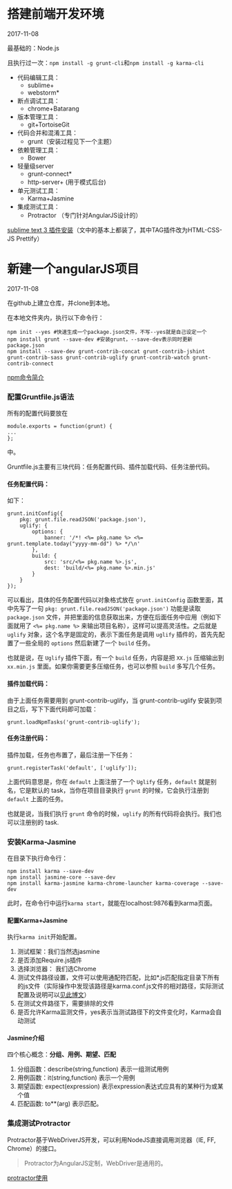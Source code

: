 # 搭建前端开发环境
2017-11-08

最基础的：Node.js

且执行过一次：`npm install -g grunt-cli`和`npm install -g karma-cli`


* 代码编辑工具：
    * sublime+
    * webstorm*
* 断点调试工具：
    * chrome+Batarang
* 版本管理工具：
    * git+TortoiseGit
* 代码合并和混淆工具：
    * grunt（安装过程见下一个主题）
* 依赖管理工具：
    * Bower
* 轻量级server
    * grunt-connect*
    * http-server+ (用于模式后台)
* 单元测试工具：
    * Karma+Jasmine
* 集成测试工具：
    * Protractor （专门针对AngularJS设计的）

[sublime text 3 插件安装](http://www.cnblogs.com/hykun/p/sublimeText3.html)（文中的基本上都装了，其中TAG插件改为HTML-CSS-JS Prettify）

# 新建一个angularJS项目
2017-11-08

在github上建立仓库，并clone到本地。

在本地文件夹内，执行以下命令行：

    npm init --yes #快速生成一个package.json文件，不写--yes就是自己设定一个
    npm install grunt --save-dev #安装grunt，--save-dev表示同时更新package.json
    npm install --save-dev grunt-contrib-concat grunt-contrib-jshint grunt-contrib-sass grunt-contrib-uglify grunt-contrib-watch grunt-contrib-connect

[npm命令简介](https://www.cnblogs.com/chyingp/p/npm.html)
    
### 配置Gruntfile.js语法

所有的配置代码要放在

    module.exports = function(grunt) {
    ...
    };

中。

Gruntfile.js主要有三块代码：任务配置代码、插件加载代码、任务注册代码。

#### 任务配置代码：

如下：

    grunt.initConfig({
        pkg: grunt.file.readJSON('package.json'),
        uglify: {
            options: {
                banner: '/*! <%= pkg.name %> <%= grunt.template.today("yyyy-mm-dd") %> */\n'
            },
            build: {
                src: 'src/<%= pkg.name %>.js',
                dest: 'build/<%= pkg.name %>.min.js'
            }
        }
    });

可以看出，具体的任务配置代码以对象格式放在 `grunt.initConfig` 函数里面，其中先写了一句 `pkg: grunt.file.readJSON('package.json')` 功能是读取 `package.json` 文件，并把里面的信息获取出来，方便在后面任务中应用（例如下面就用了 `<%= pkg.name %>` 来输出项目名称），这样可以提高灵活性。之后就是 `uglify` 对象，这个名字是固定的，表示下面任务是调用 `uglify` 插件的，首先先配置了一些全局的 `options` 然后新建了一个 `build` 任务。

也就是说，在 `Uglify` 插件下面，有一个 `build` 任务，内容是把 `XX.js` 压缩输出到 `xx.min.js` 里面。如果你需要更多压缩任务，也可以参照 `build` 多写几个任务。

#### 插件加载代码：

由于上面任务需要用到 grunt-contrib-uglify，当 grunt-contrib-uglify 安装到项目之后，写下下面代码即可加载：

    grunt.loadNpmTasks('grunt-contrib-uglify');
    
#### 任务注册代码：

插件加载，任务也布置了，最后注册一下任务：

    grunt.registerTask('default', ['uglify']);

上面代码意思是，你在 `default` 上面注册了一个 `Uglify` 任务，`default` 就是别名，它是默认的 task，当你在项目目录执行 `grunt` 的时候，它会执行注册到 `default` 上面的任务。

也就是说，当我们执行 `grunt` 命令的时候，`uglify` 的所有代码将会执行。我们也可以注册别的 task.

### 安装Karma-Jasmine

在目录下执行命令行：

    npm install karma --save-dev
    npm install jasmine-core --save-dev
    npm install karma-jasmine karma-chrome-launcher karma-coverage --save-dev

此时，在命令行中运行`karma start`，就能在localhost:9876看到karma页面。

#### 配置Karma+Jasmine

执行`karma init`开始配置。

1. 测试框架：我们当然选jasmine
2. 是否添加Require.js插件
3. 选择浏览器： 我们选Chrome
4. 测试文件路径设置，文件可以使用通配符匹配，比如*.js匹配指定目录下所有的js文件（实际操作中发现该路径是karma.conf.js文件的相对路径，实际测试配置及说明可以[见此博文](http://www.cnblogs.com/wushangjue/p/4539189.html)）
5. 在测试文件路径下，需要排除的文件
6. 是否允许Karma监测文件，yes表示当测试路径下的文件变化时，Karma会自动测试

#### Jasmine介绍

四个核心概念：**分组、用例、期望、匹配** 

1. 分组函数：describe(string,function) 表示一组测试用例
2. 用例函数：it(string,function) 表示一个用例
3. 期望函数: expect(expression) 表示expression表达式应具有的某种行为或某个值
4. 匹配函数: to**(arg) 表示匹配。

### 集成测试Protractor

Protractor基于WebDriverJS开发，可以利用NodeJS直接调用浏览器（IE, FF, Chrome）的接口。
> Protractor为AngularJS定制，WebDriver是通用的。

[protractor使用](http://www.jianshu.com/p/cb24e7fa8f56)